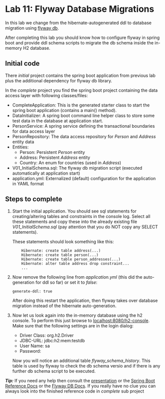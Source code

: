 # Lab 11: Flyway Database Migrations
In this lab we change from the hibernate-autogenerated ddl to database migration using [flyway db](https://flywaydb.org/).

After completing this lab you should know how to configure flyway in spring boot and provide ddl schema scripts to
 migrate the db schema inside the in-memory H2 database.

## Initial code

There _initial_ project contains the spring boot application from previous lab plus the additional dependency
for flyway db library. 

In the _complete_ project you find the spring boot project containing the data access layer with following classes/files:

* CompleteApplication: This is the generated starter class to start the spring boot application (contains a main() method).
* DataInitializer: A spring boot command line helper class to store some test data in the database at application start.
* PersonService: A spring service defining the transactional boundaries for data access layer
* PersonRepository: The data access repository for *Person* and *Address* entity data
* Entities:
    * Person: Persistent *Person* entity
    * Address: Persistent *Address* entity
    * Country: An enum for countries (used in *Address*)
* V01_InitialSchema.sql: The flyway db migration script (executed automatically at application start)
* application.yml: Externalized (default) configuration for the application in YAML format
 
## Steps to complete

1. Start the initial application.
You should see sql statements for creating/altering tables and constraints in the console log.
Select all these statements and copy these into the already existing file *V01_InitialSchema.sql* 
(pay attention that you do NOT copy any SELECT statements).

    These statements should look something like this:

    ```
        Hibernate: create table address(...)
        Hibernate: create table person(...)
        Hibernate: create table person_addresses(...)    
        Hibernate: alter table address drop constraint...
        ...
    ```
    
2. Now remove the following line from *application.yml* (this did the auto-generation for ddl so far) or set it to *false*:

    `generate-ddl: true`
    
    After doing this restart the application, then flyway takes over database migration instead of the hibernate auto-generation.
    
3. Now let us look again into the in-memory database using the h2 console. To perform this just browse to 
[localhost:8080/h2-console](http://localhost:8080/h2-console). Make sure that the following settings are in the login dialog:

    * Driver Class: org.h2.Driver
    * JDBC-URL: jdbc:h2:mem:testdb
    * User Name: sa
    * Password: 
    
    Now you will notice an additional table *flyway_schema_history*. This table is used by flyway to check the db schema versio
    and if there is any further db schema script to be executed. 
         
***Tip:***
If you need any help then consult the [presentation](https://andifalk.github.io/spring-basics-training/presentation/index.html) 
or the [Spring Boot Reference Docs](https://docs.spring.io/spring-boot/docs/current/reference/htmlsingle/#howto-execute-flyway-database-migrations-on-startup)
or the [Flyway DB Docs](https://flywaydb.org/documentation/). 
If you really have no clue you can always look into the finished reference code in _complete_ sub project
